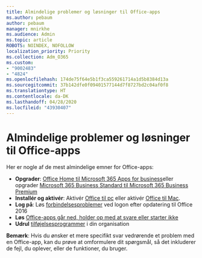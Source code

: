 ```yaml
---
title: Almindelige problemer og løsninger til Office-apps
ms.author: pebaum
author: pebaum
manager: mnirkhe
ms.audience: Admin
ms.topic: article
ROBOTS: NOINDEX, NOFOLLOW
localization_priority: Priority
ms.collection: Adm_O365
ms.custom:
- "9002483"
- "4824"
ms.openlocfilehash: 174de75f64e5b1f3ca559261714a1d5b8384d13a
ms.sourcegitcommit: 37b142dfe0f09401577144d7f8727bd2c04af0f8
ms.translationtype: HT
ms.contentlocale: da-DK
ms.lasthandoff: 04/28/2020
ms.locfileid: "43930407"
---
```

# <a name="common-issues-and-resolutions-with-office-apps"></a>Almindelige problemer og løsninger til Office-apps

Her er nogle af de mest almindelige emner for Office-apps:

- **Opgrader**:  [Office Home til Microsoft 365 Apps for business](https://support.office.com/article/how-do-i-upgrade-office-ee68f6cf-422f-464a-82ec-385f65391350#OfficeVersion=Office_365_subscription)eller opgrader [Microsoft 365 Business Standard til Microsoft 365 Business Premium](https://docs.microsoft.com/microsoft-365/business/migrate-to-microsoft-365-business)
- **Installér og aktivér**: Aktivér [Office til pc](https://support.office.com/article/activate-office-5bd38f38-db92-448b-a982-ad170b1e187e) eller aktivér [Office til Mac](https://support.office.com/article/activate-office-for-mac-7f6646b1-bb14-422a-9ad4-a53410fcefb2).
- **Log på**: Løs [forbindelsesproblemer](https://docs.microsoft.com/office365/troubleshoot/authentication/connection-issue-when-sign-in-office-2016) ved logon efter opdatering til Office 2016
- **Løs** [Office-apps går ned, holder op med at svare eller starter ikke](https://docs.microsoft.com/alchemyinsights/office-apps-don't-launch-start)
- **Udrul** [tilføjelsesprogrammer](https://docs.microsoft.com/microsoft-365/admin/manage/manage-deployment-of-add-ins?view=o365-worldwide) i din organisation

**Bemærk**: Hvis du ønsker et mere specifikt svar vedrørende et problem med en Office-app, kan du prøve at omformulere dit spørgsmål, så det inkluderer de fejl, du oplever, eller de funktioner, du bruger.
